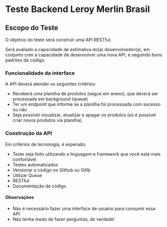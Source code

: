 # Teste Backend Leroy Merlin Brasil

## Escopo do Teste
O objetivo do teste será construir uma API RESTful.

Será avaliado a capacidade de estimativa do(a) desenvolvedor(a), em conjunto com a capacidade de desenvolver uma nova API, e seguindo bons padrões de código.

### Funcionalidade da interface
A API deverá atender os seguintes critérios:

- Receberá uma planilha de produtos (segue em anexo), que deverá ser processada em background (queue)
- Ter um endpoint que informe se a planilha foi processada com sucesso ou não
- Seja possível visualizar, atualizar e apagar os produtos (só é possível criar novos produtos via planilha).

### Construção da API
Em critérios de tecnologia, é esperado:
- Teste seja feito utilizando a linguagem e framework que você está mais confortável
- Testes automatizados
- Versionar o código no Github ou Gitlb
- Utilizar Queue
- RESTful
- Documentação de código

#### Observações
- Não é necessário fazer uma interface de usuário para consumir essa API
- Não tenha medo de fazer perguntas, de verdade!
